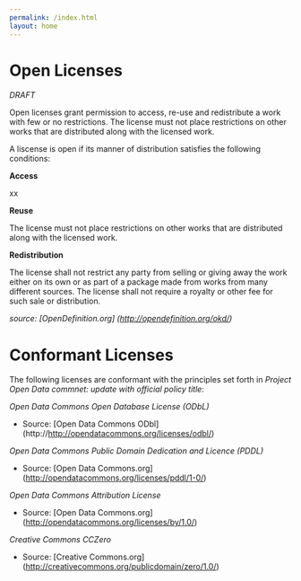 ```yaml
---
permalink: /index.html
layout: home
---
```

Open Licenses
=========================
*DRAFT*

Open licenses grant permission to access, re-use and redistribute a work with few or no restrictions. The license must not place restrictions on other works that are distributed along with the licensed work.

A liscense is open if its manner of distribution satisfies the following conditions:

**Access**

xx

**Reuse**

The license must not place restrictions on other works that are distributed along with the licensed work.

**Redistribution**

The license shall not restrict any party from selling or giving away the work either on its own or as part of a package made from works from many different sources. The license shall not require a royalty or other fee for such sale or distribution.


*source: [OpenDefinition.org] (http://opendefinition.org/okd/)*

Conformant Licenses
=========================

The following licenses are conformant with the principles set forth in *Project Open Data* *commnet: update with official policy title*:

*Open Data Commons Open Database License (ODbL)*
* Source: [Open Data Commons ODbl] (http://http://opendatacommons.org/licenses/odbl/)

*Open Data Commons Public Domain Dedication and Licence (PDDL)*
* Source: [Open Data Commons.org] (http://opendatacommons.org/licenses/pddl/1-0/)

*Open Data Commons Attribution License*
* Source: [Open Data Commons.org] (http://opendatacommons.org/licenses/by/1.0/)

*Creative Commons CCZero*
* Source: [Creative Commons.org] (http://creativecommons.org/publicdomain/zero/1.0/)
